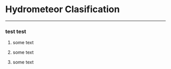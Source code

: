 # Hydrometeor Clasification
---------------------------

###  test test

1. some text

2. some text

3. some text

